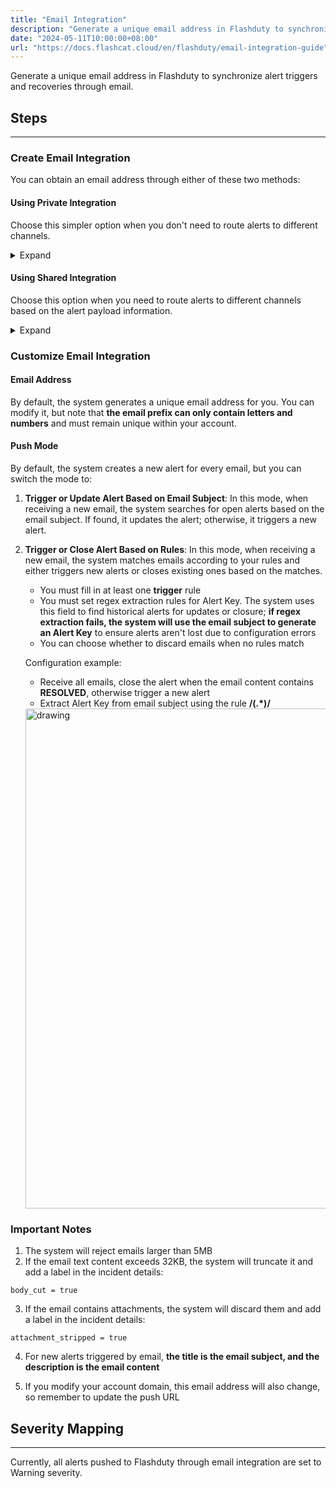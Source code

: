 ```yaml
---
title: "Email Integration"
description: "Generate a unique email address in Flashduty to synchronize alert triggers and recoveries through email"
date: "2024-05-11T10:00:00+08:00"
url: "https://docs.flashcat.cloud/en/flashduty/email-integration-guide"
---
```


Generate a unique email address in Flashduty to synchronize alert triggers and recoveries through email.

<div class="hide">

## Steps
---

### Create Email Integration

You can obtain an email address through either of these two methods:

#### Using Private Integration

Choose this simpler option when you don't need to route alerts to different channels.

<details>
  <summary>Expand</summary>
  
  1. Go to the Flashduty console, select **Channel**, and enter a channel's details page
  2. Select the **Integration** tab, click **Add Integration**, and enter the integration page
  3. Choose **Email** integration, click **Save** to generate a card
  4. Click the generated card to view the **Email Address**, copy it for later use, and you're done
    
</details>

#### Using Shared Integration

Choose this option when you need to route alerts to different channels based on the alert payload information.

<details>
  <summary>Expand</summary>
  
  1. Go to the Flashduty console, select **Integration Center=>Alerts**, and enter the integration selection page
  2. Select **Email** integration:
        - **Integration Name**: Define a name for the current integration
        - **Email Address**: Set an easy-to-remember prefix for the email, which must be unique within your account
        - **Push Mode**: Choose when the email should trigger or recover alerts
  3. Copy the **Email Address** from the current page for later use
  4. Click **Create Route** to configure routing rules. You can match different alerts to different channels based on conditions, or set a default channel as a fallback and adjust as needed later
  5. Complete
    
</details>
</div>

### Customize Email Integration

#### Email Address

By default, the system generates a unique email address for you. You can modify it, but note that **the email prefix can only contain letters and numbers** and must remain unique within your account.

#### Push Mode

By default, the system creates a new alert for every email, but you can switch the mode to:

1. **Trigger or Update Alert Based on Email Subject**: In this mode, when receiving a new email, the system searches for open alerts based on the email subject. If found, it updates the alert; otherwise, it triggers a new alert.
2. **Trigger or Close Alert Based on Rules**: In this mode, when receiving a new email, the system matches emails according to your rules and either triggers new alerts or closes existing ones based on the matches.

   - You must fill in at least one **trigger** rule
   - You must set regex extraction rules for Alert Key. The system uses this field to find historical alerts for updates or closure; **if regex extraction fails, the system will use the email subject to generate an Alert Key** to ensure alerts aren't lost due to configuration errors
   - You can choose whether to discard emails when no rules match

   Configuration example:

   - Receive all emails, close the alert when the email content contains **RESOLVED**, otherwise trigger a new alert
   - Extract Alert Key from email subject using the rule **/(.\*)/**

   <img src="https://download.flashcat.cloud/flashduty/integration/email/send-mode.png" alt="drawing" width="800"/>

### Important Notes

1. The system will reject emails larger than 5MB
2. If the email text content exceeds 32KB, the system will truncate it and add a label in the incident details:

```
body_cut = true
```

3. If the email contains attachments, the system will discard them and add a label in the incident details:

```
attachment_stripped = true
```

4. For new alerts triggered by email, **the title is the email subject, and the description is the email content**

5. If you modify your account domain, this email address will also change, so remember to update the push URL



## Severity Mapping
---

Currently, all alerts pushed to Flashduty through email integration are set to Warning severity.

